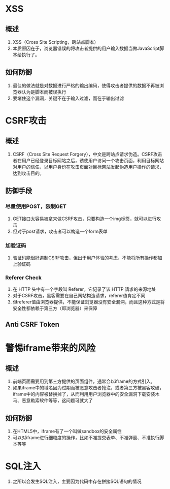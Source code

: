 # XSS



## 概述

1. XSS（Cross Site Scripting，跨站点脚本）
2. 本质原因在于，浏览器错误的将攻击者提供的用户输入数据当做JavaScript脚本给执行了。 

## 如何防御

1. 最佳的做法就是对数据进行严格的输出编码，使得攻击者提供的数据不再被浏览器认为是脚本而被误执行
2. 要堵住这个漏洞，关键不在于输入过滤，而在于输出过滤 



# CSRF攻击

## 概述

1. CSRF（Cross Site Request Forgery），中文是跨站点请求伪造。CSRF攻击者在用户已经登录目标网站之后，诱使用户访问一个攻击页面，利用目标网站对用户的信任，以用户身份在攻击页面对目标网站发起伪造用户操作的请求，达到攻击目的。

## 防御手段

### 尽量使用POST，限制GET

1. GET接口太容易被拿来做CSRF攻击，只要构造一个img标签，就可以进行攻击
2. 但对于post请求，攻击者可以构造一个form表单

### 加验证码

1. 验证码能很好遏制CSRF攻击，但出于用户体验的考虑，不能将所有操作都加上验证码

### Referer Check

1. 在 HTTP 头中有一个字段叫 Referer，它记录了该 HTTP 请求的来源地址
2. 对于CSRF攻击，黑客需要在自己网站构造请求，referer值肯定不同
3. 但referer值由浏览器提供，不能保证浏览器没有安全漏洞，而且这种方式是将安全性都依赖于第三方（即浏览器）来保障

## Anti CSRF Token

# 警惕iframe带来的风险

## 概述

1. 前端页面需要用到第三方提供的页面组件，通常会以iframe的方式引入。
2. 如果iframe中的域名因为过期而被恶意攻击者抢注，或者第三方被黑客攻破，iframe中的内容被替换掉了，从而利用用户浏览器中的安全漏洞下载安装木马、恶意勒索软件等等，这问题可就大了 

## 如何防御

1. 在HTML5中，iframe有了一个叫做sandbox的安全属性 
2. 可以对iframe进行细粒度的操作，比如不准提交表单、不准弹窗、不准执行脚本等等 





# SQL注入

1. 之所以会发生SQL注入，主要因为代码中存在拼接SQL语句的情况 